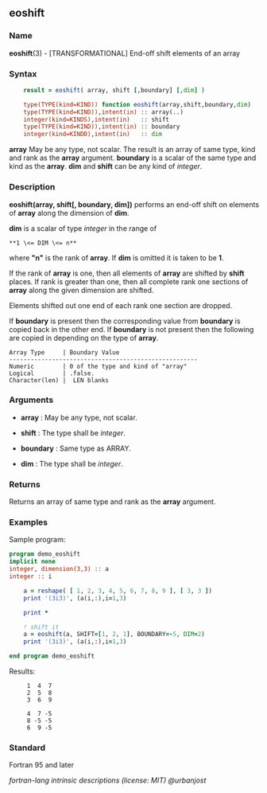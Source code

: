 ## eoshift

### **Name**

**eoshift**(3) - \[TRANSFORMATIONAL\] End-off shift elements of an array

### **Syntax**
```fortran
    result = eoshift( array, shift [,boundary] [,dim] )
```
```fortran
    type(TYPE(kind=KIND)) function eoshift(array,shift,boundary,dim)
    type(TYPE(kind=KIND)),intent(in) :: array(..)
    integer(kind=KINDS),intent(in)   :: shift
    type(TYPE(kind=KIND)),intent(in) :: boundary
    integer(kind=KINDD),intent(in)   :: dim
```
**array** May be any type, not scalar. The result is an array of same
type, kind and rank as the **array** argument. **boundary** is a scalar
of the same type and kind as the **array**. **dim** and **shift** can
be any kind of _integer_.

### **Description**

**eoshift(array, shift\[, boundary, dim\])** performs an end-off shift
on elements of **array** along the dimension of **dim**.

**dim** is a scalar of type _integer_ in the range of 

    **1 \<= DIM \<= n** 

where **"n"** is the rank of **array**.  If **dim** is omitted it
is taken to be **1**.

If the rank of **array** is one, then all elements of **array** are
shifted by **shift** places. If rank is greater than one, then all
complete rank one sections of **array** along the given dimension are
shifted.

Elements shifted out one end of each rank one section are dropped.

If **boundary** is present then the corresponding value from **boundary**
is copied back in the other end. If **boundary** is not present then
the following are copied in depending on the type of **array**.

    Array Type     | Boundary Value
    -----------------------------------------------------
    Numeric        | 0 of the type and kind of "array"
    Logical        | .false.
    Character(len) |  LEN blanks

### **Arguments**

- **array**
  : May be any type, not scalar.

- **shift**
  : The type shall be _integer_.

- **boundary**
  : Same type as ARRAY.

- **dim**
  : The type shall be _integer_.

### **Returns**

Returns an array of same type and rank as the **array** argument.

### **Examples**

Sample program:

```fortran
program demo_eoshift
implicit none
integer, dimension(3,3) :: a
integer :: i

    a = reshape( [ 1, 2, 3, 4, 5, 6, 7, 8, 9 ], [ 3, 3 ])
    print '(3i3)', (a(i,:),i=1,3)

    print *

    ! shift it
    a = eoshift(a, SHIFT=[1, 2, 1], BOUNDARY=-5, DIM=2)
    print '(3i3)', (a(i,:),i=1,3)

end program demo_eoshift
```

Results:

```text
     1  4  7
     2  5  8
     3  6  9

     4  7 -5
     8 -5 -5
     6  9 -5
```

### **Standard**

Fortran 95 and later

 _fortran-lang intrinsic descriptions (license: MIT) \@urbanjost_
